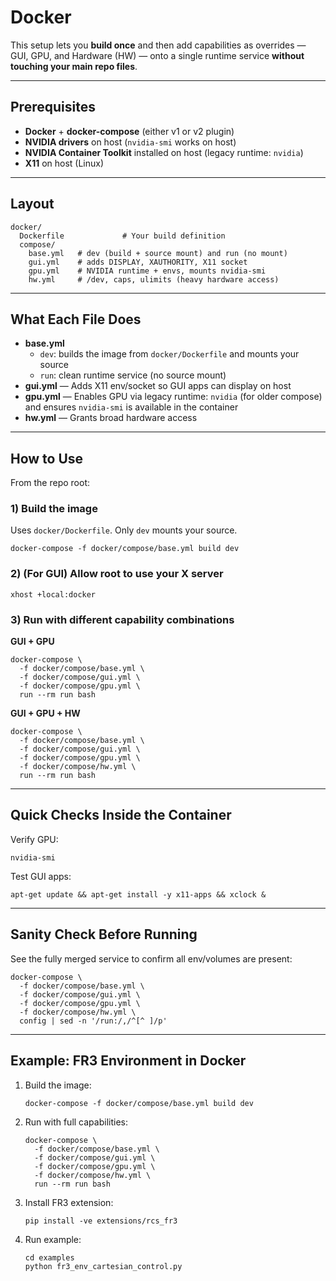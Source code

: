 # Docker
This setup lets you **build once** and then add capabilities as overrides — GUI, GPU, and Hardware (HW) — onto a single runtime service **without touching your main repo files**.

---

## Prerequisites

- **Docker** + **docker-compose** (either v1 or v2 plugin)
- **NVIDIA drivers** on host (`nvidia-smi` works on host)
- **NVIDIA Container Toolkit** installed on host (legacy runtime: `nvidia`)
- **X11** on host (Linux)  
---

## Layout

    docker/
      Dockerfile             # Your build definition
      compose/
        base.yml   # dev (build + source mount) and run (no mount)
        gui.yml    # adds DISPLAY, XAUTHORITY, X11 socket
        gpu.yml    # NVIDIA runtime + envs, mounts nvidia-smi
        hw.yml     # /dev, caps, ulimits (heavy hardware access)

---

## What Each File Does

- **base.yml**  
  - `dev`: builds the image from `docker/Dockerfile` and mounts your source  
  - `run`: clean runtime service (no source mount)
- **gui.yml** — Adds X11 env/socket so GUI apps can display on host
- **gpu.yml** — Enables GPU via legacy runtime: `nvidia` (for older compose) and ensures `nvidia-smi` is available in the container
- **hw.yml** — Grants broad hardware access

---

## How to Use

From the repo root:

### 1) Build the image
Uses `docker/Dockerfile`. Only `dev` mounts your source.

    docker-compose -f docker/compose/base.yml build dev

### 2) (For GUI) Allow root to use your X server

    xhost +local:docker

### 3) Run with different capability combinations

**GUI + GPU**

    docker-compose \
      -f docker/compose/base.yml \
      -f docker/compose/gui.yml \
      -f docker/compose/gpu.yml \
      run --rm run bash

**GUI + GPU + HW**

    docker-compose \
      -f docker/compose/base.yml \
      -f docker/compose/gui.yml \
      -f docker/compose/gpu.yml \
      -f docker/compose/hw.yml \
      run --rm run bash

---

## Quick Checks Inside the Container

Verify GPU:

    nvidia-smi

Test GUI apps:

    apt-get update && apt-get install -y x11-apps && xclock &

---

## Sanity Check Before Running

See the fully merged service to confirm all env/volumes are present:

    docker-compose \
      -f docker/compose/base.yml \
      -f docker/compose/gui.yml \
      -f docker/compose/gpu.yml \
      -f docker/compose/hw.yml \
      config | sed -n '/run:/,/^[^ ]/p'

---

## Example: FR3 Environment in Docker

1) Build the image:

       docker-compose -f docker/compose/base.yml build dev

2) Run with full capabilities:

       docker-compose \
         -f docker/compose/base.yml \
         -f docker/compose/gui.yml \
         -f docker/compose/gpu.yml \
         -f docker/compose/hw.yml \
         run --rm run bash

3) Install FR3 extension:

       pip install -ve extensions/rcs_fr3

4) Run example:

       cd examples
       python fr3_env_cartesian_control.py




